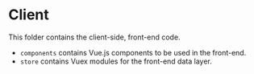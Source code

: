 # Client
This folder contains the client-side, front-end code.
- `components` contains Vue.js components to be used in the front-end.
- `store` contains Vuex modules for the front-end data layer.